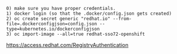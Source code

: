 ```
0) make sure you have proper credentials. 
1) docker login (so that the .docker/config.json gets created)
2) oc create secret generic "redhat.io" --from-file=.dockerconfigjson=config.json --type=kubernetes.io/dockerconfigjson
3) oc import-image --all=true redhat-sso72-openshift
```

https://access.redhat.com/RegistryAuthentication